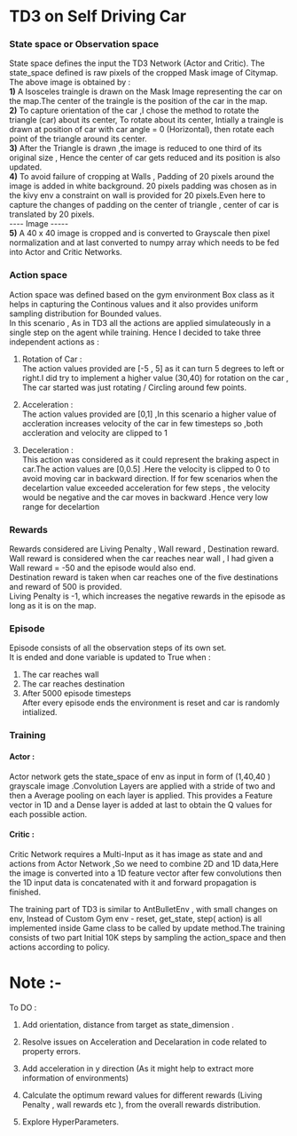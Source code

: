 # TD3 on Self Driving Car

### State space or Observation space
State space defines the input the TD3 Network (Actor and Critic).
The state_space defined is raw pixels of the cropped Mask image of Citymap.
The above image is obtained by : </br>
**1)** A Isosceles traingle is drawn on the Mask Image representing the car on the map.The center of the traingle is the position of the car in the map.</br>
**2)** To capture orientation of the car ,I chose the method to rotate the triangle (car) about its center, To rotate about its center, Intially a traingle is drawn at position of car with car angle = 0 (Horizontal), then rotate each point of the triangle around its center.</br>
**3)** After the Triangle is drawn ,the image is reduced to one third of its original size , Hence the center of car gets reduced and its position is also updated.</br>
**4)** To avoid failure of cropping at Walls , Padding of 20 pixels around the image is added in white background. 20 pixels padding was chosen as in the kivy env a constraint on wall is provided for 20 pixels.Even here to capture the changes of padding on the center of triangle , center of car is translated by 20 pixels.</br>
---- Image -----</br>
**5)** A 40 x 40 image is cropped and is converted to Grayscale then pixel normalization and at last converted to numpy array which needs to be fed into Actor and Critic Networks.


### Action space

Action space was defined based on the gym environment Box class as it helps in capturing the Continous values and it also provides uniform sampling distribution for Bounded values.</br>
In this scenario , As in TD3 all the actions are applied simulateously in a single step on the agent while training. Hence I decided to take three independent actions as :</br>
1) Rotation of Car :</br>
    The action values provided are [-5 , 5] as it can turn 5 degrees to left or right.I did try to implement a higher value (30,40) for rotation on the car , The car started was just rotating / Circling around few points. 

2) Acceleration : </br>
   The action values provided are [0,1] ,In this scenario a higher value of accleration increases velocity of the car in few timesteps so ,both accleration and velocity are clipped to 1 

3) Deceleration : </br>
    This action was considered as it could represent the braking aspect in car.The action values are [0,0.5] .Here the velocity is clipped to 0 to avoid moving car in backward direction. If for few scenarios when the decelartion value exceeded acceleration for few steps , the velocity would be negative and the car moves in backward .Hence very low range for decelartion

### Rewards 

Rewards considered are Living Penalty , Wall reward , Destination reward.</br>
Wall reward is considered when the car reaches near wall , I had given a Wall reward = -50 and the episode would also end. </br>
Destination reward is taken when car reaches one of the five destinations and reward of 500 is provided.</br>
Living Penalty is -1, which increases the negative rewards in the episode as long as it is on the map.</br>

### Episode
Episode consists of all the observation steps of its own set.</br>
It is ended and done variable is updated to True when :
1) The car reaches wall
2) The car reaches destination
3) After 5000 episode timesteps </br>
After every episode ends the environment is reset and car is randomly intialized.

### Training 

#### Actor : 
  Actor network gets the state_space of env as input in form of (1,40,40 ) grayscale image .Convolution Layers are applied with a stride of two and then a Average pooling on each layer is applied.
  This provides a Feature vector in 1D and a Dense layer is added at last to obtain the Q values for each possible action.

#### Critic :
 Critic Network requires a Multi-Input as it has image as state and and actions from Actor Network ,So we need to combine 2D and 1D data,Here the image is converted into a 1D feature vector after few convolutions then the 1D input data is concatenated with it and forward propagation is finished.

The training part of TD3 is similar to AntBulletEnv , with small changes on env, Instead of Custom Gym env - reset, get_state, step( action) is all implemented inside Game class to be called by update method.The training consists of two part Initial 10K steps by sampling the action_space and then actions according to policy.


# Note :-

To DO :</br>
1) Add orientation, distance from target as state_dimension .

2) Resolve issues on Acceleration and Decelaration in code related to property errors.

3) Add acceleration in y direction (As it might help to extract more information of environments)

4) Calculate the optimum reward values for different rewards (Living Penalty , wall rewards  etc ), from the overall rewards distribution.

5) Explore HyperParameters. 
















